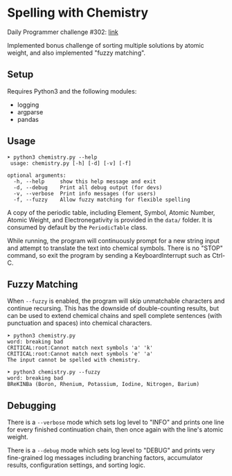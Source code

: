 # Spelling with Chemistry
Daily Programmer challenge #302: [link](https://www.reddit.com/r/dailyprogrammer/comments/5seexn/20170206_challenge_302_easy_spelling_with/)

Implemented bonus challenge of sorting multiple solutions by atomic weight, and also implemented "fuzzy matching".

## Setup

Requires Python3 and the following modules:

* logging
* argparse
* pandas

## Usage

    ➤ python3 chemistry.py --help
     usage: chemistry.py [-h] [-d] [-v] [-f]
    
    optional arguments:
      -h, --help     show this help message and exit
      -d, --debug    Print all debug output (for devs)
      -v, --verbose  Print info messages (for users)
      -f, --fuzzy    Allow fuzzy matching for flexible spelling

A copy of the periodic table, including Element, Symbol, Atomic Number, Atomic Weight, and Electronegativity is provided in the `data/` folder. It is consumed by default by the `PeriodicTable` class.

While running, the program will continuously prompt for a new string input and attempt to translate the text into chemical symbols. There is no "STOP" command, so exit the program by sending a KeyboardInterrupt such as Ctrl-C.

## Fuzzy Matching

When `--fuzzy` is enabled, the program will skip unmatchable characters and continue recursing. This has the downside of double-counting results, but can be used to extend chemical chains and spell complete sentences (with punctuation and spaces) into chemical characters.

    ➤ python3 chemistry.py
    word: breaking bad
    CRITICAL:root:Cannot match next symbols 'a' 'k'
    CRITICAL:root:Cannot match next symbols 'e' 'a'
    The input cannot be spelled with chemistry.
    
    ➤ python3 chemistry.py --fuzzy
    word: breaking bad
    BReKINBa (Boron, Rhenium, Potassium, Iodine, Nitrogen, Barium)

## Debugging

There is a `--verbose` mode which sets log level to "INFO" and prints one line for every finished continuation chain, then once again with the line's atomic weight.

There is a `--debug` mode which sets log level to "DEBUG" and prints very fine-grained log messages including branching factors, accumulator results, configuration settings, and sorting logic.

